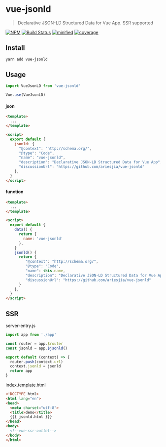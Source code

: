 # vue-jsonld
> Declarative JSON-LD Structured Data for Vue App. SSR supported

[![NPM](https://img.shields.io/npm/v/vue-jsonld.svg)](https://www.npmjs.com/package/vue-jsonld)
[![Build Status](https://travis-ci.org/ariesjia/vue-jsonld.svg?branch=master)](https://travis-ci.org/ariesjia/vue-jsonld)
[![minified](https://badgen.net/bundlephobia/minzip/vue-jsonld)](https://bundlephobia.com/result?p=vue-jsonld)
[![coverage](https://badgen.net/codecov/c/github/ariesjia/vue-jsonld)](https://codecov.io/gh/ariesjia/vue-jsonld)

## Install
```bash
yarn add vue-jsonld
```

## Usage

```javascript
import VueJsonLD from 'vue-jsonld'

Vue.use(VueJsonLD)
```
#### json
```html
<template>
  ...
</template>

<script>
  export default {
    jsonld: {
      "@context": "http://schema.org/",
      "@type": "Code",
      "name": "vue-jsonld",
      "description": "Declarative JSON-LD Structured Data for Vue App",
      "discussionUrl": "https://github.com/ariesjia/vue-jsonld"
    },
  }
</script>
```
#### function
```html
<template>
  ...
</template>

<script>
  export default {
    data() {
      return {
        name: 'vue-jsonld' 
      },
    }
    jsonld() {
      return {
         "@context": "http://schema.org/",
         "@type": "Code",
         "name": this.name,
         "description": "Declarative JSON-LD Structured Data for Vue App",
         "discussionUrl": "https://github.com/ariesjia/vue-jsonld"
      }
    },
  }
</script>
```


## SSR

server-entry.js
```js
import app from './app'

const router = app.$router
const jsonld = app.$jsonld()

export default (context) => {
  router.push(context.url)
  context.jsonld = jsonld
  return app
}
```
index.template.html
```html
<!DOCTYPE html>
<html lang="en">
<head>
  <meta charset="utf-8">
  <title>demo</title>
  {{{ jsonld.html }}}
</head>
<body>
  <!--vue-ssr-outlet-->
</body>
</html>
```
